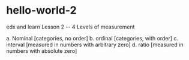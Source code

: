 # hello-world-2
edx and learn
Lesson 2  --  4 Levels of measurement

a. Nominal  [categories, no order]
b. ordinal  [categories, with order]
c. interval [measured in numbers with arbitrary zero]
d. ratio    [measured in numbers with absolute zero]
